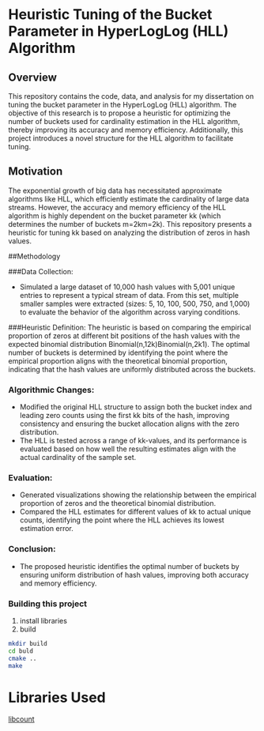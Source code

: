 # Heuristic Tuning of the Bucket Parameter in HyperLogLog (HLL) Algorithm

## Overview
This repository contains the code, data, and analysis for my dissertation on tuning the bucket parameter in the HyperLogLog (HLL) algorithm. The objective of this research is to propose a heuristic for optimizing the number of buckets used for cardinality estimation in the HLL algorithm, thereby improving its accuracy and memory efficiency. Additionally, this project introduces a novel structure for the HLL algorithm to facilitate tuning.

## Motivation
The exponential growth of big data has necessitated approximate algorithms like HLL, which efficiently estimate the cardinality of large data streams. However, the accuracy and memory efficiency of the HLL algorithm is highly dependent on the bucket parameter kk (which determines the number of buckets m=2km=2k). This repository presents a heuristic for tuning kk based on analyzing the distribution of zeros in hash values.

##Methodology

###Data Collection:
- Simulated a large dataset of 10,000 hash values with 5,001 unique entries to represent a typical stream of data. From this set, multiple smaller samples were extracted (sizes: 5, 10, 100, 500, 750, and 1,000) to evaluate the behavior of the algorithm across varying conditions.

###Heuristic Definition:
The heuristic is based on comparing the empirical proportion of zeros at different bit positions of the hash values with the expected binomial distribution Binomial(n,12k)Binomial(n,2k1​). The optimal number of buckets is determined by identifying the point where the empirical proportion aligns with the theoretical binomial proportion, indicating that the hash values are uniformly distributed across the buckets.

### Algorithmic Changes:
- Modified the original HLL structure to assign both the bucket index and leading zero counts using the first kk bits of the hash, improving consistency and ensuring the bucket allocation aligns with the zero distribution.
- The HLL is tested across a range of kk-values, and its performance is evaluated based on how well the resulting estimates align with the actual cardinality of the sample set.

### Evaluation:
- Generated visualizations showing the relationship between the empirical proportion of zeros and the theoretical binomial distribution.
- Compared the HLL estimates for different values of kk to actual unique counts, identifying the point where the HLL achieves its lowest estimation error.

### Conclusion:
- The proposed heuristic identifies the optimal number of buckets by ensuring uniform distribution of hash values, improving both accuracy and memory efficiency.


### Building this project
1. install libraries
2. build
```bash
mkdir build
cd buld
cmake ..
make
```
# Libraries Used
[libcount](https://github.com/dialtr/libcount)
